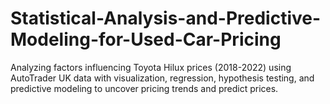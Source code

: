 # Statistical-Analysis-and-Predictive-Modeling-for-Used-Car-Pricing
Analyzing factors influencing Toyota Hilux prices (2018-2022) using AutoTrader UK data with visualization, regression, hypothesis testing, and predictive modeling to uncover pricing trends and predict prices.
